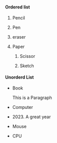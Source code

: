 #### Ordered list

1. Pencil

2. Pen

3. eraser

4. Paper
 
    1. Scissor
 
    2. Sketch

#### Unorderd List

+ Book
 
  This is a Paragraph
 
+ Computer
 
 - 2023\. A great year
 
+ Mouse

+ CPU

